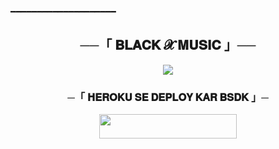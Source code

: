 ━━━━━━━━━━━━━━━━━━━━ 

<h2 align="center">
     ──「 𝐁𝐋𝐀𝐂𝐊 𝓧  𝐌𝐔𝐒𝐈𝐂 」──
</h2>


<p align="center">
  <img src="https://te.legra.ph/file/4b91ba6ee72587d382c61.jpg">
</p>
     </p>

<h3 align="center">
    ─「 𝐇𝐄𝐑𝐎𝐊𝐔 𝐒𝐄 𝐃𝐄𝐏𝐋𝐎𝐘 𝐊𝐀𝐑 𝐁𝐒𝐃𝐊 」─
</h3>

<p align="center"><a href="https://dashboard.heroku.com/new?template=https://github.com/BLACKLOVER15/BlackSimple"> <img src="https://img.shields.io/badge/Deploy%20On%20Heroku-black?style=for-the-badge&logo=heroku" width="220" height="38.45"/></a></p>
